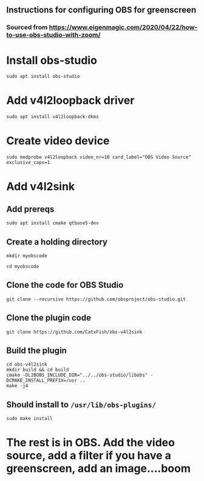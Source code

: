 ## Instructions for configuring OBS for greenscreen
### Sourced from https://www.eigenmagic.com/2020/04/22/how-to-use-obs-studio-with-zoom/

# Install obs-studio
```
sudo apt install obs-studio
```

# Add v4l2loopback driver
```
sudo apt install v4l2loopback-dkms
```

# Create video device
```
sudo modprobe v4l2loopback video_nr=10 card_label="OBS Video Source" exclusive_caps=1
```

# Add v4l2sink
## Add prereqs
```
sudo apt install cmake qtbase5-dev
```

## Create a holding directory
```
mkdir myobscode
```

```
cd myobscode
```

## Clone the code for OBS Studio
```
git clone --recursive https://github.com/obsproject/obs-studio.git
```

## Clone the plugin code
```
git clone https://github.com/CatxFish/obs-v4l2sink
```

## Build the plugin
```
cd obs-v4l2sink
mkdir build && cd build
cmake -DLIBOBS_INCLUDE_DIR="../../obs-studio/libobs" -DCMAKE_INSTALL_PREFIX=/usr ..
make -j4
```

## Should install to `/usr/lib/obs-plugins/`
```
sudo make install
```

# The rest is in OBS. Add the video source, add a filter if you have a greenscreen, add an image....boom